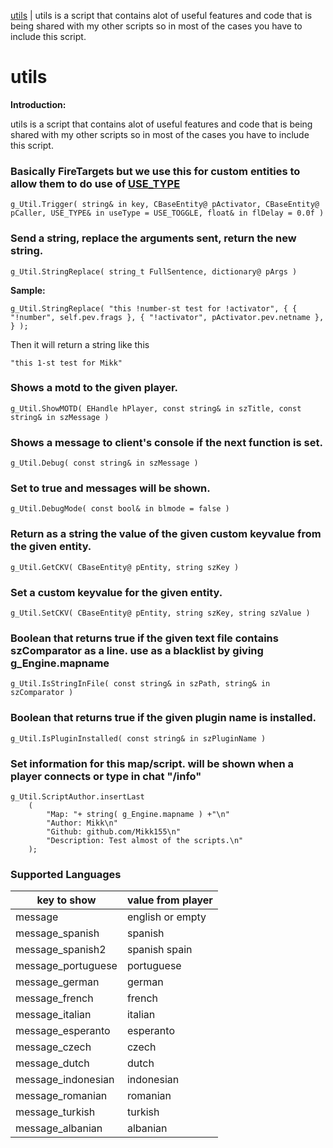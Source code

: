 
[utils](#utils) | utils is a script that contains alot of useful features and code that is being shared with my other scripts so in most of the cases you have to include this script.




# utils
**Introduction:**

utils is a script that contains alot of useful features and code that is being shared with my other scripts so in most of the cases you have to include this script.






### Basically FireTargets but we use this for custom entities to allow them to do use of [USE_TYPE](#utils-use-type)
```angelscript
g_Util.Trigger( string& in key, CBaseEntity@ pActivator, CBaseEntity@ pCaller, USE_TYPE& in useType = USE_TOGGLE, float& in flDelay = 0.0f )
```






### Send a string, replace the arguments sent, return the new string.
```angelscript
g_Util.StringReplace( string_t FullSentence, dictionary@ pArgs )
```
**Sample:**
```angelscript
g_Util.StringReplace( "this !number-st test for !activator", { { "!number", self.pev.frags }, { "!activator", pActivator.pev.netname }, } );
```
Then it will return a string like this
```angelscript
"this 1-st test for Mikk"
```






### Shows a motd to the given player.
```angelscript
g_Util.ShowMOTD( EHandle hPlayer, const string& in szTitle, const string& in szMessage )
```






### Shows a message to client's console if the next function is set.
```angelscript
g_Util.Debug( const string& in szMessage )
```






### Set to true and messages will be shown.
```angelscript
g_Util.DebugMode( const bool& in blmode = false )
```






### Return as a string the value of the given custom keyvalue from the given entity.
```angelscript
g_Util.GetCKV( CBaseEntity@ pEntity, string szKey )
```






### Set a custom keyvalue for the given entity.
```angelscript
g_Util.SetCKV( CBaseEntity@ pEntity, string szKey, string szValue )
```






### Boolean that returns true if the given text file contains szComparator as a line. use as a blacklist by giving g_Engine.mapname
```angelscript
g_Util.IsStringInFile( const string& in szPath, string& in szComparator )
```






### Boolean that returns true if the given plugin name is installed.
```angelscript
g_Util.IsPluginInstalled( const string& in szPluginName )
```






### Set information for this map/script. will be shown when a player connects or type in chat "/info"
```angelscript
g_Util.ScriptAuthor.insertLast
    (
        "Map: "+ string( g_Engine.mapname ) +"\n"
        "Author: Mikk\n"
        "Github: github.com/Mikk155\n"
        "Description: Test almost of the scripts.\n"
    );
```












### Supported Languages
| key to show | value from player |
|-------------|-------------------|
| message | english or empty |
| message_spanish | spanish |
| message_spanish2 | spanish spain |
| message_portuguese | portuguese |
| message_german | german |
| message_french | french |
| message_italian | italian |
| message_esperanto | esperanto |
| message_czech | czech |
| message_dutch | dutch |
| message_indonesian | indonesian |
| message_romanian | romanian |
| message_turkish | turkish |
| message_albanian | albanian |
